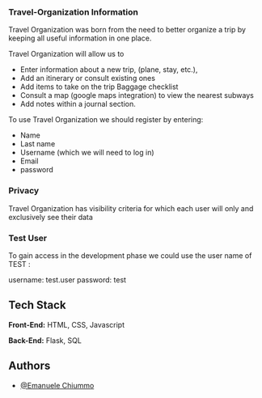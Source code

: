 ### Travel-Organization Information

Travel Organization was born from the need to better organize a trip by keeping all useful information in one place. 

Travel Organization will allow us to 
- Enter information about a new trip, (plane, stay, etc.), 
- Add an itinerary or consult existing ones
- Add items to take on the trip Baggage checklist
- Consult a map (google maps integration) to view the nearest subways
- Add notes within a journal section. 

To use Travel Organization we should register by entering:
- Name
- Last name 
- Username (which we will need to log in)
- Email
- password



### Privacy

Travel Organization has visibility criteria for which each user will only and exclusively see their data 

### Test User

To gain access in the development phase we could use the user name of TEST :

username: test.user
password: test

## Tech Stack

**Front-End:** HTML, CSS, Javascript

**Back-End:** Flask, SQL


## Authors

- [@Emanuele Chiummo](https://github.com/Emanuele-Chiummo)

